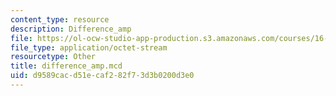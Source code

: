 ```yaml
---
content_type: resource
description: Difference_amp
file: https://ol-ocw-studio-app-production.s3.amazonaws.com/courses/16-881-robust-system-design-summer-1998/d9589cacd51ecaf282f73d3b0200d3e0_difference_amp.mcd
file_type: application/octet-stream
resourcetype: Other
title: difference_amp.mcd
uid: d9589cac-d51e-caf2-82f7-3d3b0200d3e0
---
```

